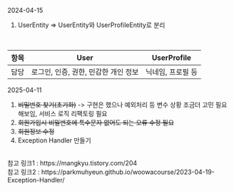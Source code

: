 2024-04-15
1. UserEntity => UserEntity와 UserProfileEntity로 분리
</br>
 
   | 항목  | 	User                   | UserProfile |
   |-----|-------------------------|-------------|
   | 담당	 | 로그인, 인증, 권한, 민감한 개인 정보	 | 닉네임, 프로필 등  |


2025-04-11
1. ~~비밀번호 찾기(초기화)~~ -> 구현은 했으나 예외처리 등 변수 상황 조금더 고민 필요해보임, 서비스 로직 리팩토링 필요
2. ~~회원가입시 비밀번호에 특수문자 없어도 되는 오류 수정 필요~~
3. ~~회원정보 수정~~
4. Exception Handler 만들기
</br> 
참고 링크1 : https://mangkyu.tistory.com/204
   </br>
   참고 링크2 : https://parkmuhyeun.github.io/woowacourse/2023-04-19-Exception-Handler/
